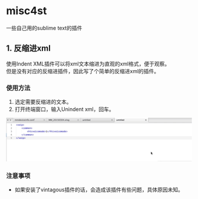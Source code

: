 # misc4st
一些自己用的sublime text的插件

## 1. 反缩进xml
使用Indent XML插件可以将xml文本缩进为直观的xml格式，便于观察。  
但是没有对应的反缩进插件，因此写了个简单的反缩进xml的插件。

### 使用方法
1. 选定需要反缩进的文本。
2. 打开终端窗口，输入Unindent xml，回车。

![image](./doc/unindent_xml.gif)

### 注意事项

- 如果安装了vintagous插件的话，会造成该插件有些问题，具体原因未知。
